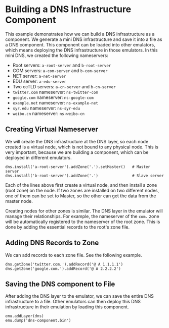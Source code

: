 # Building a DNS Infrastructure Component

This example demonstrates how we can build a DNS infrastructure as a component. 
We generate a mini DNS infrastructure and save it into a file as 
a DNS component. This component can be loaded into other emulators, which
means deploying the DNS infrastructure in those emulators. 
In this mini DNS, we created the following nameservers:

- Root servers: `a-root-server` and `b-root-server`
- COM servers: `a-com-server` and `b-com-server`
- NET server: `a-net-server`
- EDU server: `a-edu-server`
- Two ccTLD servers: `a-cn-server` and `b-cn-server`
- `twitter.com` nameserver: `ns-twitter-com`
- `google.com` nameserver: `ns-google-com`
- `example.net` nameserver: `ns-example-net`
- `syr.edu` nameserver: `ns-syr-edu`
- `weibo.cn` nameserver: `ns-weibo-cn`


## Creating Virtual Nameserver 

We will create the DNS infrastructure at the DNS layer, 
so each node created is a virtual node, which is not bound to
any physical node. This is very important, because we are building
a component, which can be deployed in different emulators. 

```
dns.install('a-root-server').addZone('.').setMaster()   # Master server
dns.install('b-root-server').addZone('.')               # Slave server
```

Each of the lines above first create a virtual node, and then install
a zone (root zone) on the node. If two zones are installed on two different nodes,
one of them can be set to Master, so the other can get the data 
from the master node.  

Creating nodes for other zones is similar.
The DNS layer in the emulator will manage their relationships. For example,
the nameserver of the `com.` zone will be automatically registered to the 
nameserver of the root zone.  This is done by adding the essential records
to the root's zone file.


##  Adding DNS Records to Zone

We can add records to each zone file. See the following example. 

```
dns.getZone('twitter.com.').addRecord('@ A 1.1.1.1')
dns.getZone('google.com.').addRecord('@ A 2.2.2.2')
```

##  Saving the DNS component to File

After adding the DNS layer to the emulator, we can save the entire DNS
infrastructure to a file. Other emulators can then deploy this DNS
infrastructure in their emulation by loading this component. 

```
emu.addLayer(dns)
emu.dump('dns-component.bin')
```
